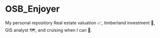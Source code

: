 # OSB_Enjoyer
My personal repository
Real estate valuation 📈, timberland investment 🌲, GIS analyst 🗺️, and cruising when I can 🦺.
